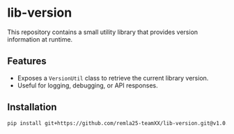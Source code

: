# lib-version

This repository contains a small utility library that provides version information at runtime.

## Features

- Exposes a `VersionUtil` class to retrieve the current library version.
- Useful for logging, debugging, or API responses.

## Installation

```bash
pip install git+https://github.com/remla25-teamXX/lib-version.git@v1.0.0
